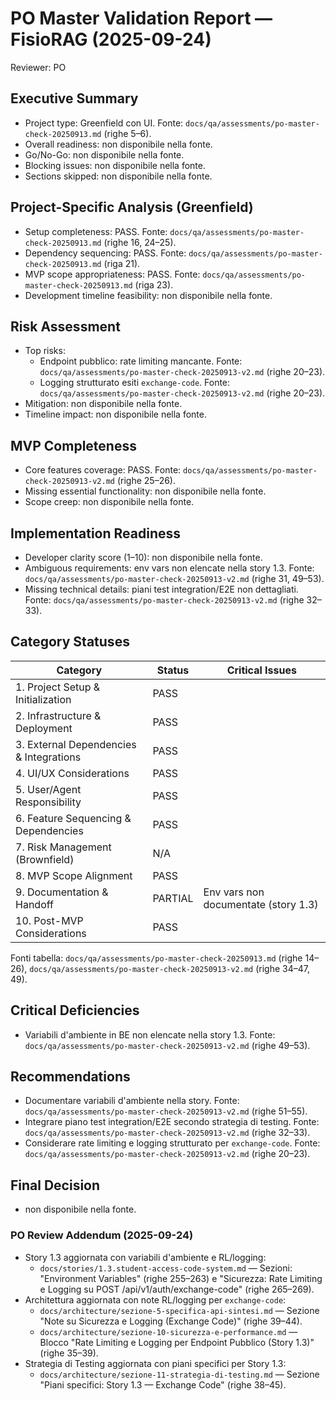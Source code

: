 # PO Master Validation Report — FisioRAG (2025-09-24)

Reviewer: PO

## Executive Summary
- Project type: Greenfield con UI. Fonte: `docs/qa/assessments/po-master-check-20250913.md` (righe 5–6).
- Overall readiness: non disponibile nella fonte.
- Go/No-Go: non disponibile nella fonte.
- Blocking issues: non disponibile nella fonte.
- Sections skipped: non disponibile nella fonte.

## Project-Specific Analysis (Greenfield)
- Setup completeness: PASS. Fonte: `docs/qa/assessments/po-master-check-20250913.md` (righe 16, 24–25).
- Dependency sequencing: PASS. Fonte: `docs/qa/assessments/po-master-check-20250913.md` (riga 21).
- MVP scope appropriateness: PASS. Fonte: `docs/qa/assessments/po-master-check-20250913.md` (riga 23).
- Development timeline feasibility: non disponibile nella fonte.

## Risk Assessment
- Top risks:
  - Endpoint pubblico: rate limiting mancante. Fonte: `docs/qa/assessments/po-master-check-20250913-v2.md` (righe 20–23).
  - Logging strutturato esiti `exchange-code`. Fonte: `docs/qa/assessments/po-master-check-20250913-v2.md` (righe 20–23).
- Mitigation: non disponibile nella fonte.
- Timeline impact: non disponibile nella fonte.

## MVP Completeness
- Core features coverage: PASS. Fonte: `docs/qa/assessments/po-master-check-20250913-v2.md` (righe 25–26).
- Missing essential functionality: non disponibile nella fonte.
- Scope creep: non disponibile nella fonte.

## Implementation Readiness
- Developer clarity score (1–10): non disponibile nella fonte.
- Ambiguous requirements: env vars non elencate nella story 1.3. Fonte: `docs/qa/assessments/po-master-check-20250913-v2.md` (righe 31, 49–53).
- Missing technical details: piani test integration/E2E non dettagliati. Fonte: `docs/qa/assessments/po-master-check-20250913-v2.md` (righe 32–33).

## Category Statuses
| Category                                | Status    | Critical Issues |
| --------------------------------------- | --------- | --------------- |
| 1. Project Setup & Initialization       | PASS      |                 |
| 2. Infrastructure & Deployment          | PASS      |                 |
| 3. External Dependencies & Integrations | PASS      |                 |
| 4. UI/UX Considerations                 | PASS      |                 |
| 5. User/Agent Responsibility            | PASS      |                 |
| 6. Feature Sequencing & Dependencies    | PASS      |                 |
| 7. Risk Management (Brownfield)         | N/A       |                 |
| 8. MVP Scope Alignment                  | PASS      |                 |
| 9. Documentation & Handoff              | PARTIAL   | Env vars non documentate (story 1.3) |
| 10. Post-MVP Considerations             | PASS      |                 |

Fonti tabella: `docs/qa/assessments/po-master-check-20250913.md` (righe 14–26), `docs/qa/assessments/po-master-check-20250913-v2.md` (righe 34–47, 49).

## Critical Deficiencies
- Variabili d'ambiente in BE non elencate nella story 1.3. Fonte: `docs/qa/assessments/po-master-check-20250913-v2.md` (righe 49–53).

## Recommendations
- Documentare variabili d'ambiente nella story. Fonte: `docs/qa/assessments/po-master-check-20250913-v2.md` (righe 51–55).
- Integrare piano test integration/E2E secondo strategia di testing. Fonte: `docs/qa/assessments/po-master-check-20250913-v2.md` (righe 32–33).
- Considerare rate limiting e logging strutturato per `exchange-code`. Fonte: `docs/qa/assessments/po-master-check-20250913-v2.md` (righe 20–23).

## Final Decision
- non disponibile nella fonte.

### PO Review Addendum (2025-09-24)

- Story 1.3 aggiornata con variabili d'ambiente e RL/logging:
  - `docs/stories/1.3.student-access-code-system.md` — Sezioni: "Environment Variables" (righe 255–263) e "Sicurezza: Rate Limiting e Logging su POST /api/v1/auth/exchange-code" (righe 265–269).
- Architettura aggiornata con note RL/logging per `exchange-code`:
  - `docs/architecture/sezione-5-specifica-api-sintesi.md` — Sezione "Note su Sicurezza e Logging (Exchange Code)" (righe 39–44).
  - `docs/architecture/sezione-10-sicurezza-e-performance.md` — Blocco "Rate Limiting e Logging per Endpoint Pubblico (Story 1.3)" (righe 35–39).
- Strategia di Testing aggiornata con piani specifici per Story 1.3:
  - `docs/architecture/sezione-11-strategia-di-testing.md` — Sezione "Piani specifici: Story 1.3 — Exchange Code" (righe 38–45).
